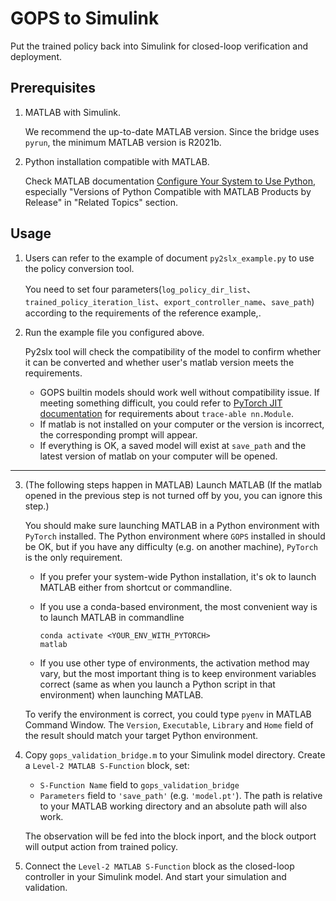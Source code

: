 # GOPS to Simulink

Put the trained policy back into Simulink for closed-loop verification and deployment.
## Prerequisites
1. MATLAB with Simulink.

    We recommend the up-to-date MATLAB version. Since the bridge uses `pyrun`, the minimum MATLAB version is R2021b.

2. Python installation compatible with MATLAB. 

   Check MATLAB documentation [Configure Your System to Use Python](https://www.mathworks.com/help/releases/R2022a/matlab/matlab_external/install-supported-python-implementation.html), especially "Versions of Python Compatible with MATLAB Products by Release" in "Related Topics" section.

## Usage
1. Users can refer to the example of document `py2slx_example.py` to use the policy conversion tool.

    You need to set four parameters(`log_policy_dir_list`、`trained_policy_iteration_list`、`export_controller_name`、`save_path`) according to the requirements of the reference example,.


2. Run the example file you configured above.

   Py2slx tool will check the compatibility of the model to confirm whether it can be converted and whether user's matlab version meets the requirements.
   
   - GOPS builtin models should work well without compatibility issue. If meeting something difficult, you could refer to [PyTorch JIT documentation](https://pytorch.org/docs/stable/jit.html) for requirements about `trace-able nn.Module`.
   - If matlab is not installed on your computer or the version is incorrect, the corresponding prompt will appear.
   - If everything is OK, a saved model will exist at `save_path` and the latest version of matlab on your computer will be opened.

---

3. (The following steps happen in MATLAB) Launch MATLAB (If the matlab opened in the previous step is not turned off by you, you can ignore this step.) 
    
   You should make sure launching MATLAB in a Python environment with `PyTorch` installed. The Python environment where `GOPS` installed in should be OK, but if you have any difficulty (e.g. on another machine), `PyTorch` is the only requirement.

    - If you prefer your system-wide Python installation, it's ok to launch MATLAB either from shortcut or commandline.

    - If you use a conda-based environment, the most convenient way is to launch MATLAB in commandline

        ```shell
        conda activate <YOUR_ENV_WITH_PYTORCH>
        matlab
        ```
    
    - If you use other type of environments, the activation method may vary, but the most important thing is to keep environment variables correct (same as when you launch a Python script in that environment) when launching MATLAB.

    To verify the environment is correct, you could type `pyenv` in MATLAB Command Window. The `Version`, `Executable`, `Library` and `Home` field of the result should match your target Python environment.

4. Copy `gops_validation_bridge.m` to your Simulink model directory. Create a `Level-2 MATLAB S-Function` block, set:
    - `S-Function Name` field to `gops_validation_bridge`
    - `Parameters` field to `'save_path'` (e.g. `'model.pt'`). The path is relative to your MATLAB working directory and an absolute path will also work.
    
    The observation will be fed into the block inport, and the block outport will output action from trained policy.

5. Connect the `Level-2 MATLAB S-Function` block as the closed-loop controller in your Simulink model. And start your simulation and validation.
